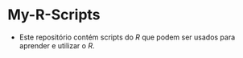 # My-R-Scripts

- Este repositório contém scripts do $R$ que podem ser usados para aprender e utilizar o $R$.
